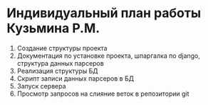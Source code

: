 # Индивидуальный план работы Кузьмина Р.М.

1. Создание структуры проекта
2. Документация по установке проекта, шпаргалка по django, структура данных парсеров
3. Реализация структуры БД
4. Скрипт записи данных парсеров в БД
5. Запуск сервера
6. Просмотр запросов на слияние веток в репозитории git